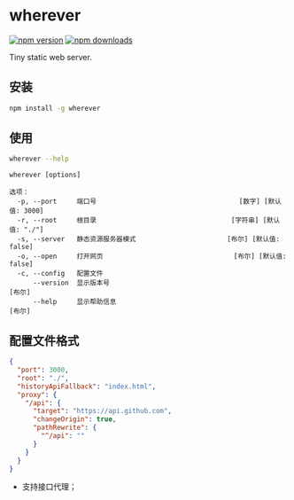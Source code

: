 # wherever


[![npm version](https://badge.fury.io/js/wherever.svg)](https://badge.fury.io/js/wherever)
[![npm downloads](https://img.shields.io/npm/dm/wherever.svg?style=flat-square)](http://npm-stat.com/charts.html?package=wherever)

Tiny static web server.

## 安装

```bash
npm install -g wherever
```

## 使用

```bash
wherever --help
```

```text
wherever [options]

选项：
  -p, --port     端口号                                    [数字] [默认值: 3000]
  -r, --root     根目录                                  [字符串] [默认值: "./"]
  -s, --server   静态资源服务器模式                       [布尔] [默认值: false]
  -o, --open     打开网页                                 [布尔] [默认值: false]
  -c, --config   配置文件
      --version  显示版本号                                               [布尔]
      --help     显示帮助信息                                             [布尔]
```

## 配置文件格式

```json
{
  "port": 3000,
  "root": "./",
  "historyApiFallback": "index.html",
  "proxy": {
    "/api": {
      "target": "https://api.github.com",
      "changeOrigin": true,
      "pathRewrite": {
        "^/api": ""
      }
    }
  }
}
```

+ 支持接口代理；
